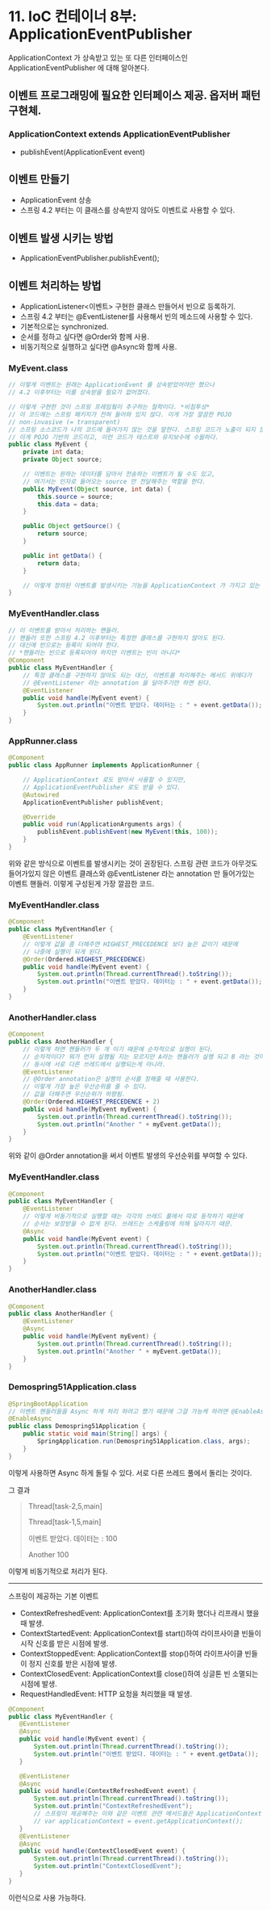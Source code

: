# 11. IoC 컨테이너 8부: ApplicationEventPublisher

ApplicationContext 가 상속받고 있는 또 다른 인터페이스인 ApplicationEventPublisher 에 대해 알아본다.

## 이벤트 프로그래밍에 필요한 인터페이스 제공. 옵저버 패턴 구현체.

### ApplicationContext extends ApplicationEventPublisher
 * publishEvent(ApplicationEvent event)

## 이벤트 만들기
 * ApplicationEvent 상송
 * 스프링 4.2 부터는 이 클래스를 상속받지 않아도 이벤트로 사용할 수 있다.

## 이벤트 발생 시키는 방법
 * ApplicationEventPublisher.publishEvent();

## 이벤트 처리하는 방법
 * ApplicationListener<이벤트> 구현한 클래스 만들어서 빈으로 등록하기.
 * 스프링 4.2 부터는 @EventListener를 사용해서 빈의 메소드에 사용할 수 있다.
 * 기본적으로는 synchronized.
 * 순서를 정하고 싶다면 @Order와 함께 사용.
 * 비동기적으로 실행하고 싶다면 @Async와 함께 사용.

### MyEvent.class
```java
// 이렇게 이벤트는 원래는 ApplicationEvent 를 상속받았어야만 했으나
// 4.2 이후부터는 이를 상속받을 필요가 없어졌다.

// 이렇게 구현한 것이 스프링 프레임웤이 추구하는 철학이다. *비침투성*
// 이 코드에는 스프링 패키지가 전혀 들어와 있지 않다. 이게 가장 깔끔한 POJO
// non-invasive (= transparent)
// 스프링 소스코드가 나의 코드에 들어가지 않는 것을 말한다. 스프링 코드가 노출이 되지 않는것
// 이게 POJO 기반의 코드이고, 이런 코드가 테스트와 유지보수에 수월하다.
public class MyEvent {
    private int data;
    private Object source;

    // 이벤트는 원하는 데이터를 담아서 전송하는 이벤트가 될 수도 있고,
    // 여기서는 인자로 들어오는 source 만 전달해주는 역할을 한다.
    public MyEvent(Object source, int data) {
        this.source = source;
        this.data = data;
    }

    public Object getSource() {
        return source;
    }

    public int getData() {
        return data;
    }

    // 이렇게 정의된 이벤트를 발생시키는 기능을 ApplicationContext 가 가지고 있는 것이다.
}
```

### MyEventHandler.class
```java
// 이 이벤트를 받아서 처리하는 핸들러.
// 핸들러 또한 스프링 4.2 이후부터는 특정한 클래스를 구현하지 않아도 된다.
// 대신에 빈으로는 등록이 되어야 한다.
// *핸들러는 빈으로 등록되어야 하지만 이벤트는 빈이 아니다*
@Component
public class MyEventHandler {
    // 특정 클래스를 구현하지 않아도 되는 대신, 이벤트를 처리해주는 메서드 위에다가
    // @EventListener 라는 annotation 을 달아주기만 하면 된다.
    @EventListener
    public void handle(MyEvent event) {
        System.out.println("이벤트 받았다. 데이터는 : " + event.getData());
    }
}
```

### AppRunner.class
```java
@Component
public class AppRunner implements ApplicationRunner {

    // ApplicationContext 로도 받아서 사용할 수 있지만,
    // ApplicationEventPublisher 로도 받을 수 있다.
    @Autowired
    ApplicationEventPublisher publishEvent;

    @Override
    public void run(ApplicationArguments args) {
        publishEvent.publishEvent(new MyEvent(this, 100));
    }
}
```

위와 같은 방식으로 이벤트를 발생시키는 것이 권장된다. 스프링 관련 코드가 아무것도 들어가있지 않은 이벤트 클래스와 @EventListener 라는 annotation 만 들어가있는 이벤트 핸들러. 이렇게 구성된게 가장 깔끔한 코드.

### MyEventHandler.class
```java
@Component
public class MyEventHandler {
    @EventListener
    // 이렇게 값을 좀 더해주면 HIGHEST_PRECEDENCE 보다 높은 값이기 때문에
    // 나중에 실행이 되게 된다.
    @Order(Ordered.HIGHEST_PRECEDENCE)
    public void handle(MyEvent event) {
        System.out.println(Thread.currentThread().toString());
        System.out.println("이벤트 받았다. 데이터는 : " + event.getData());
    }
}
```

### AnotherHandler.class
```java
@Component
public class AnotherHandler {
    // 이렇게 하면 핸들러가 두 개 이기 때문에 순차적으로 실행이 된다.
    // 순차적이다? 뭐가 먼저 실행될 지는 모르지만 A라는 핸들러가 실행 되고 B 라는 것이 실행된다는 것이다.
    // 동시에 서로 다른 쓰레드에서 실행되는게 아니라.
    @EventListener
    // @Order annotation은 실행의 순서를 정해줄 때 사용한다.
    // 이렇게 가장 높은 우선순위를 줄 수 있다.
    // 값을 더해주면 우선순위가 하향됨.
    @Order(Ordered.HIGHEST_PRECEDENCE + 2)
    public void handle(MyEvent myEvent) {
        System.out.println(Thread.currentThread().toString());
        System.out.println("Another " + myEvent.getData());
    }
}
```

위와 같이 @Order annotation을 써서 이벤트 발생의 우선순위를 부여할 수 있다.

### MyEventHandler.class
```java
@Component
public class MyEventHandler {
    @EventListener
    // 이렇게 비동기적으로 실행할 때는 각각의 쓰레드 풀에서 따로 동작하기 때문에
    // 순서는 보장받을 수 없게 된다. 쓰레드는 스케쥴링에 의해 달라지기 때문.
    @Async
    public void handle(MyEvent event) {
        System.out.println(Thread.currentThread().toString());
        System.out.println("이벤트 받았다. 데이터는 : " + event.getData());
    }
}
```

### AnotherHandler.class
```java
@Component
public class AnotherHandler {
    @EventListener
    @Async
    public void handle(MyEvent myEvent) {
        System.out.println(Thread.currentThread().toString());
        System.out.println("Another " + myEvent.getData());
    }
}
```
### Demospring51Application.class
```java
@SpringBootApplication
// 이벤트 핸들러들을 Async 하게 처리 하려고 했기 때문에 그걸 가능케 하려면 @EnableAsync 를 붙여줘야 한다.
@EnableAsync
public class Demospring51Application {
    public static void main(String[] args) {
        SpringApplication.run(Demospring51Application.class, args);
    }
}
```

이렇게 사용하면 Async 하게 돌릴 수 있다. 서로 다른 쓰레드 풀에서 돌리는 것이다.

그 결과
> Thread[task-2,5,main]
>
> Thread[task-1,5,main]
>
> 이벤트 받았다. 데이터는 : 100
>
> Another 100

이렇게 비동기적으로 처리가 된다.

---

스프링이 제공하는 기본 이벤트
 * ContextRefreshedEvent: ApplicationContext를 초기화 했더나 리프래시 했을 때 발생.
 * ContextStartedEvent: ApplicationContext를 start()하여 라이프사이클 빈들이 시작 신호를 받은 시점에 발생.
 * ContextStoppedEvent: ApplicationContext를 stop()하여 라이프사이클 빈들이 정지 신호를 받은 시점에 발생.
 * ContextClosedEvent: ApplicationContext를 close()하여 싱글톤 빈 소멸되는 시점에 발생.
 * RequestHandledEvent: HTTP 요청을 처리했을 때 발생.

 ```java
@Component
public class MyEventHandler {
    @EventListener
    @Async
    public void handle(MyEvent event) {
        System.out.println(Thread.currentThread().toString());
        System.out.println("이벤트 받았다. 데이터는 : " + event.getData());
    }

    @EventListener
    @Async
    public void handle(ContextRefreshedEvent event) {
        System.out.println(Thread.currentThread().toString());
        System.out.println("ContextRefreshedEvent");
        // 스프링이 제공해주는 이와 같은 이벤트 관련 메서드들은 ApplicationContext 관련된 애들이라서 변수로 바로 받을 수도 있다.
        // var applicationContext = event.getApplicationContext();
    }
    @EventListener
    @Async
    public void handle(ContextClosedEvent event) {
        System.out.println(Thread.currentThread().toString());
        System.out.println("ContextClosedEvent");
    }
}
 ```

 이런식으로 사용 가능하다.